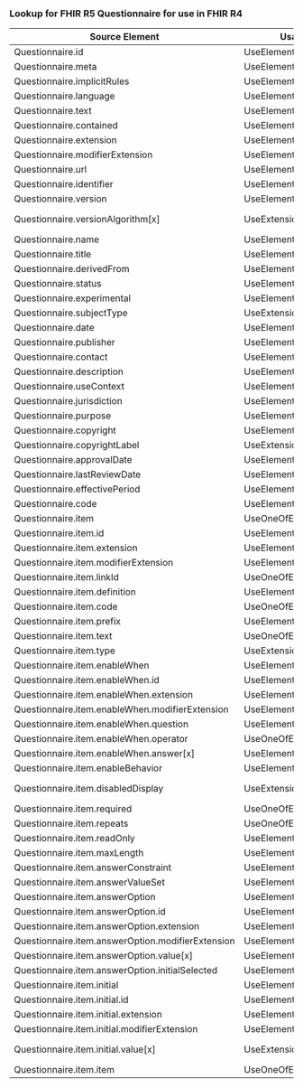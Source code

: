 ### Lookup for FHIR R5 Questionnaire for use in FHIR R4

| Source Element | Usage | Target |
| -------------- | ----- | ------ |
| Questionnaire.id | UseElementSameName | Questionnaire.id |
| Questionnaire.meta | UseElementSameName | Questionnaire.meta |
| Questionnaire.implicitRules | UseElementSameName | Questionnaire.implicitRules |
| Questionnaire.language | UseElementSameName | Questionnaire.language |
| Questionnaire.text | UseElementSameName | Questionnaire.text |
| Questionnaire.contained | UseElementSameName | Questionnaire.contained |
| Questionnaire.extension | UseElementSameName | Questionnaire.extension |
| Questionnaire.modifierExtension | UseElementSameName | Questionnaire.modifierExtension |
| Questionnaire.url | UseElementSameName | Questionnaire.url |
| Questionnaire.identifier | UseElementSameName | Questionnaire.identifier |
| Questionnaire.version | UseElementSameName | Questionnaire.version |
| Questionnaire.versionAlgorithm[x] | UseExtension | http://hl7.org/fhir/5.0/StructureDefinition/extension-Questionnaire.versionAlgorithm |
| Questionnaire.name | UseElementSameName | Questionnaire.name |
| Questionnaire.title | UseElementSameName | Questionnaire.title |
| Questionnaire.derivedFrom | UseElementSameName | Questionnaire.derivedFrom |
| Questionnaire.status | UseElementSameName | Questionnaire.status |
| Questionnaire.experimental | UseElementSameName | Questionnaire.experimental |
| Questionnaire.subjectType | UseExtension | http://hl7.org/fhir/5.0/StructureDefinition/extension-Questionnaire.subjectType |
| Questionnaire.date | UseElementSameName | Questionnaire.date |
| Questionnaire.publisher | UseElementSameName | Questionnaire.publisher |
| Questionnaire.contact | UseElementSameName | Questionnaire.contact |
| Questionnaire.description | UseElementSameName | Questionnaire.description |
| Questionnaire.useContext | UseElementSameName | Questionnaire.useContext |
| Questionnaire.jurisdiction | UseElementSameName | Questionnaire.jurisdiction |
| Questionnaire.purpose | UseElementSameName | Questionnaire.purpose |
| Questionnaire.copyright | UseElementSameName | Questionnaire.copyright |
| Questionnaire.copyrightLabel | UseExtension | http://hl7.org/fhir/5.0/StructureDefinition/extension-Questionnaire.copyrightLabel |
| Questionnaire.approvalDate | UseElementSameName | Questionnaire.approvalDate |
| Questionnaire.lastReviewDate | UseElementSameName | Questionnaire.lastReviewDate |
| Questionnaire.effectivePeriod | UseElementSameName | Questionnaire.effectivePeriod |
| Questionnaire.code | UseElementSameName | Questionnaire.code |
| Questionnaire.item | UseOneOfElements | Questionnaire.item,Questionnaire.item |
| Questionnaire.item.id | UseElementSameName | Questionnaire.item.id |
| Questionnaire.item.extension | UseElementSameName | Questionnaire.item.extension |
| Questionnaire.item.modifierExtension | UseElementSameName | Questionnaire.item.modifierExtension |
| Questionnaire.item.linkId | UseOneOfElements | Questionnaire.item.linkId,Questionnaire.item.linkId |
| Questionnaire.item.definition | UseElementSameName | Questionnaire.item.definition |
| Questionnaire.item.code | UseOneOfElements | Questionnaire.item.code,Questionnaire.item.code |
| Questionnaire.item.prefix | UseElementSameName | Questionnaire.item.prefix |
| Questionnaire.item.text | UseOneOfElements | Questionnaire.item.text,Questionnaire.item.text |
| Questionnaire.item.type | UseExtension | http://hl7.org/fhir/5.0/StructureDefinition/extension-Questionnaire.item.type |
| Questionnaire.item.enableWhen | UseElementSameName | Questionnaire.item.enableWhen |
| Questionnaire.item.enableWhen.id | UseElementSameName | Questionnaire.item.enableWhen.id |
| Questionnaire.item.enableWhen.extension | UseElementSameName | Questionnaire.item.enableWhen.extension |
| Questionnaire.item.enableWhen.modifierExtension | UseElementSameName | Questionnaire.item.enableWhen.modifierExtension |
| Questionnaire.item.enableWhen.question | UseElementSameName | Questionnaire.item.enableWhen.question |
| Questionnaire.item.enableWhen.operator | UseOneOfElements | Questionnaire.item.enableWhen.operator,Questionnaire.item.enableWhen.operator |
| Questionnaire.item.enableWhen.answer[x] | UseElementSameName | Questionnaire.item.enableWhen.answer[x] |
| Questionnaire.item.enableBehavior | UseElementSameName | Questionnaire.item.enableBehavior |
| Questionnaire.item.disabledDisplay | UseExtension | http://hl7.org/fhir/5.0/StructureDefinition/extension-Questionnaire.item.disabledDisplay |
| Questionnaire.item.required | UseOneOfElements | Questionnaire.item.required,Questionnaire.item.required |
| Questionnaire.item.repeats | UseOneOfElements | Questionnaire.item.repeats,Questionnaire.item.repeats |
| Questionnaire.item.readOnly | UseElementSameName | Questionnaire.item.readOnly |
| Questionnaire.item.maxLength | UseElementSameName | Questionnaire.item.maxLength |
| Questionnaire.item.answerConstraint | UseElementRenamed | Questionnaire.item.type |
| Questionnaire.item.answerValueSet | UseElementSameName | Questionnaire.item.answerValueSet |
| Questionnaire.item.answerOption | UseElementSameName | Questionnaire.item.answerOption |
| Questionnaire.item.answerOption.id | UseElementSameName | Questionnaire.item.answerOption.id |
| Questionnaire.item.answerOption.extension | UseElementSameName | Questionnaire.item.answerOption.extension |
| Questionnaire.item.answerOption.modifierExtension | UseElementSameName | Questionnaire.item.answerOption.modifierExtension |
| Questionnaire.item.answerOption.value[x] | UseElementSameName | Questionnaire.item.answerOption.value[x] |
| Questionnaire.item.answerOption.initialSelected | UseElementSameName | Questionnaire.item.answerOption.initialSelected |
| Questionnaire.item.initial | UseElementSameName | Questionnaire.item.initial |
| Questionnaire.item.initial.id | UseElementSameName | Questionnaire.item.initial.id |
| Questionnaire.item.initial.extension | UseElementSameName | Questionnaire.item.initial.extension |
| Questionnaire.item.initial.modifierExtension | UseElementSameName | Questionnaire.item.initial.modifierExtension |
| Questionnaire.item.initial.value[x] | UseExtension | http://hl7.org/fhir/5.0/StructureDefinition/extension-Questionnaire.item.initial.value |
| Questionnaire.item.item | UseOneOfElements | Questionnaire.item.item,Questionnaire.item.item |
